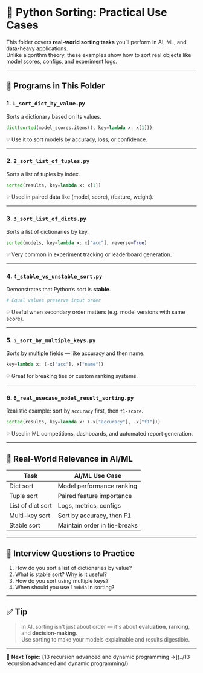 # 🧠 Python Sorting: Practical Use Cases

This folder covers **real-world sorting tasks** you’ll perform in AI, ML, and data-heavy applications.  
Unlike algorithm theory, these examples show how to sort real objects like model scores, configs, and experiment logs.

---

## 📌 Programs in This Folder

### 1. `1_sort_dict_by_value.py`

Sorts a dictionary based on its values.

```python
dict(sorted(model_scores.items(), key=lambda x: x[1]))
```

💡 Use it to sort models by accuracy, loss, or confidence.

---

### 2. `2_sort_list_of_tuples.py`

Sorts a list of tuples by index.

```python
sorted(results, key=lambda x: x[1])
```

💡 Used in paired data like (model, score), (feature, weight).

---

### 3. `3_sort_list_of_dicts.py`

Sorts a list of dictionaries by key.

```python
sorted(models, key=lambda x: x["acc"], reverse=True)
```

💡 Very common in experiment tracking or leaderboard generation.

---

### 4. `4_stable_vs_unstable_sort.py`

Demonstrates that Python’s sort is **stable**.

```python
# Equal values preserve input order
```

💡 Useful when secondary order matters (e.g. model versions with same score).

---

### 5. `5_sort_by_multiple_keys.py`

Sorts by multiple fields — like accuracy and then name.

```python
key=lambda x: (-x["acc"], x["name"])
```

💡 Great for breaking ties or custom ranking systems.

---

### 6. `6_real_usecase_model_result_sorting.py`

Realistic example: sort by `accuracy` first, then `f1-score`.

```python
sorted(results, key=lambda x: (-x["accuracy"], -x["f1"]))
```

💡 Used in ML competitions, dashboards, and automated report generation.

---

## 🎯 Real-World Relevance in AI/ML

| Task                  | AI/ML Use Case |
|-----------------------|----------------|
| Dict sort             | Model performance ranking |
| Tuple sort            | Paired feature importance |
| List of dict sort     | Logs, metrics, configs |
| Multi-key sort        | Sort by accuracy, then F1 |
| Stable sort           | Maintain order in tie-breaks |

---

## 🧠 Interview Questions to Practice

1. How do you sort a list of dictionaries by value?
2. What is stable sort? Why is it useful?
3. How do you sort using multiple keys?
4. When should you use `lambda` in sorting?

---

## ✅ Tip

> In AI, sorting isn't just about order — it's about **evaluation**, **ranking**, and **decision-making**.  
> Use sorting to make your models explainable and results digestible.

---

📁 **Next Topic:** [13 recursion advanced and dynamic programming →](../13 recursion advanced and dynamic programming/)